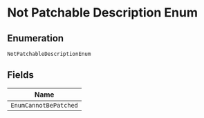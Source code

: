 
# Not Patchable Description Enum

## Enumeration

`NotPatchableDescriptionEnum`

## Fields

| Name |
|  --- |
| `EnumCannotBePatched` |

